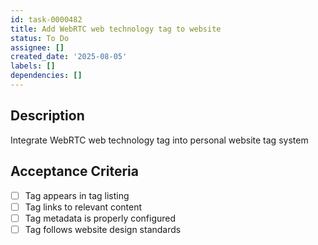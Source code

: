 ```yaml
---
id: task-0000482
title: Add WebRTC web technology tag to website
status: To Do
assignee: []
created_date: '2025-08-05'
labels: []
dependencies: []
---
```


## Description

Integrate WebRTC web technology tag into personal website tag system

## Acceptance Criteria

- [ ] Tag appears in tag listing
- [ ] Tag links to relevant content
- [ ] Tag metadata is properly configured
- [ ] Tag follows website design standards
